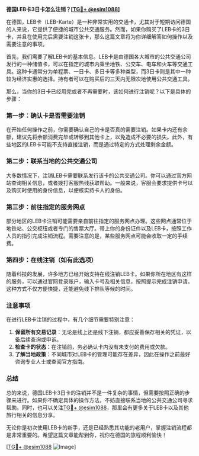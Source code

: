 **德国LEB卡3日卡怎么注销？[[TG💪+ @esim1088](https://t.me/s/esim1088)]**

在德国，LEB卡（LEB-Karte）是一种非常实用的交通卡，尤其对于短期访问德国的人来说，它提供了便捷的城市公共交通服务。然而，如果你购买了LEB卡的3日卡，并且在使用完后需要注销这张卡，那么这篇文章将为你详细解答如何操作以及需要注意的事项。

首先，我们需要了解LEB卡的基本信息。LEB卡是由德国各大城市的公共交通公司发行的一种储值卡，可以在指定的城市内乘坐地铁、公交车、电车和火车等交通工具。这种卡通常分为单程票、一日卡、多日卡等多种类型，而3日卡则是其中一种较为经济实惠的选择。持有者可以在购买后的三天内无限次地使用公共交通工具。

那么，当你的3日卡已经用完或者不再需要时，该如何进行注销呢？以下是具体的步骤：

### **第一步：确认卡是否需要注销**
在开始任何操作之前，你需要确认自己的卡是否真的需要注销。如果卡内还有余额，建议先将余额消费完毕或转移到其他卡上，以免造成不必要的损失。此外，有些地区的LEB卡可能不支持直接注销，而是通过特定的方式处理剩余金额。

### **第二步：联系当地的公共交通公司**
大多数情况下，注销LEB卡需要联系发行该卡的公共交通公司。你可以通过官方网站查询相关信息，或者拨打客服热线获取帮助。一般来说，客服会要求提供卡号以及购买时使用的身份信息，以便核实持卡人的身份。

### **第三步：前往指定的服务网点**
部分地区的LEB卡注销可能需要亲自前往指定的服务网点办理。这些网点通常位于地铁站、公交枢纽或者专门的售票大厅。带上你的身份证件以及LEB卡，按照工作人员的指引完成注销流程。需要注意的是，某些服务网点可能会收取一定的手续费。

### **第四步：在线注销（如有此选项）**
随着科技的发展，许多地方已经开始支持在线注销LEB卡。如果你所在地区有这样的服务，可以通过官网登录账户，输入卡号及相关信息，按照提示完成注销申请。这种方式不仅方便快捷，还能避免线下排队等候的时间。

### **注意事项**
在进行LEB卡注销的过程中，有几个细节需要特别注意：

1. **保留所有交易记录**：无论是线上还是线下注销，都应妥善保存相关的凭证，以备后续查询或申诉。
2. **检查卡的状态**：在注销前，务必确认卡内没有未支付的费用或欠款。
3. **了解当地政策**：不同城市对LEB卡的管理可能存在差异，因此在操作之前最好咨询专业人士或查阅官方指南。

### **总结**
总的来说，德国LEB卡3日卡的注销并不是一件复杂的事情，但需要按照正确的步骤来进行。如果你不确定具体的操作方法，不妨直接联系当地的公共交通公司寻求帮助。同时，也可以关注[TG💪+ @esim1088](https://t.me/s/esim1088)，那里会有更多关于LEB卡以及其他旅行相关的信息分享。

无论你是初次使用LEB卡的新手，还是已经熟悉其功能的老用户，掌握注销流程都是非常重要的。希望这篇文章能帮到你，祝你在德国的旅程顺利愉快！

[[TG💪+ @esim1088](https://t.me/s/esim1088) ![Image](https://i.postimg.cc/4NQfJmqS/Snipaste-2025-05-13-00-14-12.png)]